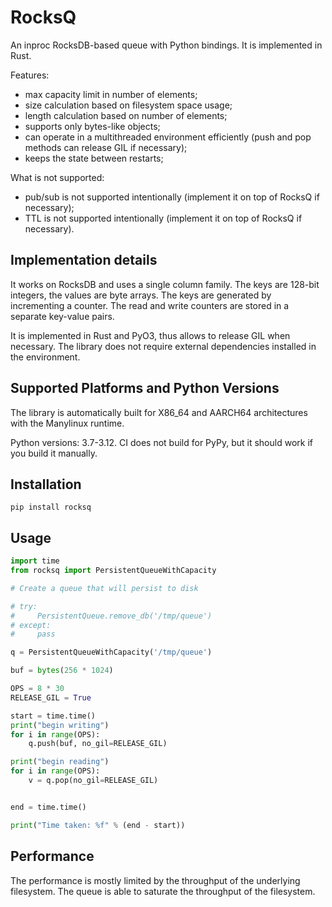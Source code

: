 # RocksQ

An inproc RocksDB-based queue with Python bindings. It is implemented in Rust.

Features:

- max capacity limit in number of elements;
- size calculation based on filesystem space usage;
- length calculation based on number of elements;
- supports only bytes-like objects;
- can operate in a multithreaded environment efficiently (push and pop methods can release GIL if necessary);
- keeps the state between restarts;

What is not supported:

- pub/sub is not supported intentionally (implement it on top of RocksQ if necessary);
- TTL is not supported intentionally (implement it on top of RocksQ if necessary).

## Implementation details

It works on RocksDB and uses a single column family. The keys are 128-bit integers, the values are byte arrays. The keys are generated by incrementing a counter. The read and write counters are stored in a separate key-value pairs.

It is implemented in Rust and PyO3, thus allows to release GIL when necessary. The library does not require external dependencies installed in the environment.

## Supported Platforms and Python Versions

The library is automatically built for X86_64 and AARCH64 architectures with the Manylinux runtime.

Python versions: 3.7-3.12. CI does not build for PyPy, but it should work if you build it manually.

## Installation

```
pip install rocksq
```

## Usage

```python
import time
from rocksq import PersistentQueueWithCapacity

# Create a queue that will persist to disk

# try:
#     PersistentQueue.remove_db('/tmp/queue')
# except:
#     pass

q = PersistentQueueWithCapacity('/tmp/queue')

buf = bytes(256 * 1024)

OPS = 8 * 30
RELEASE_GIL = True

start = time.time()
print("begin writing")
for i in range(OPS):
    q.push(buf, no_gil=RELEASE_GIL)

print("begin reading")
for i in range(OPS):
    v = q.pop(no_gil=RELEASE_GIL)


end = time.time()

print("Time taken: %f" % (end - start))
```

## Performance

The performance is mostly limited by the throughput of the underlying filesystem. The queue is able to saturate the throughput of the filesystem.

